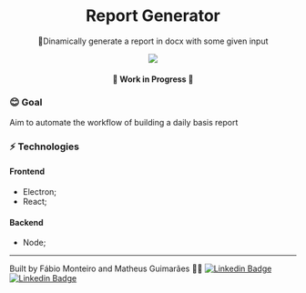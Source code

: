 <h1 align="center">Report Generator</h1>
<p align="center">📝Dinamically generate a report in docx with some given input</p>
<p align="center">
  <img src="https://img.shields.io/static/v1?label=Form&message=FMRM-GUI&color=blueviolet&style=flat-square&logo=ghost"/>
</p>
<h4 align="center"> 
	🚧  Work in Progress  🚧
</h4>

### 😊 Goal
<p align="left">Aim to automate the workflow of building a daily basis report </p>

### ⚡ Technologies
#### Frontend
- Electron;
- React;

#### Backend
- Node;
---
Built by Fábio Monteiro and Matheus Guimarães 👋🏽
 [![Linkedin Badge](https://img.shields.io/badge/-fabiomrm-blue?style=flat-square&logo=Linkedin&logoColor=white&link=https://www.linkedin.com/in/fabiomrm/)](https://www.linkedin.com/in/fabiomrm/)
 [![Linkedin Badge](https://img.shields.io/badge/-guimaraes-blue?style=flat-square&logo=Linkedin&logoColor=white&link=https://www.linkedin.com/in/matheus-gamas-g/)](https://www.linkedin.com/in/matheus-gamas-g/) 
